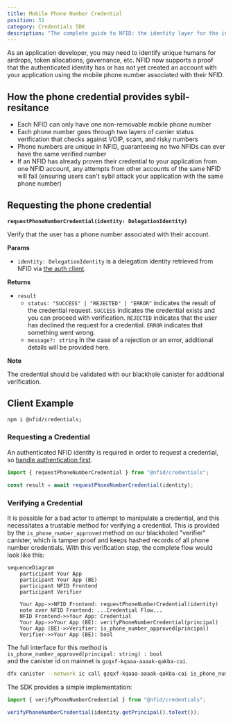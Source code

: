 ```yaml
---
title: Mobile Phone Number Credential
position: 51
category: Credentials SDK
description: "The complete guide to NFID: the identity layer for the internet."
---
```


As an application developer, you may need to identify unique humans for airdrops, token allocations, governance, etc. NFID now supports a proof that the authenticated identity has or has not yet created an account with your application using the mobile phone number associated with their NFID.

## How the phone credential provides sybil-resitance

-   Each NFID can only have one non-removable mobile phone number
-   Each phone number goes through two layers of carrier status verification that checks against VOIP, scam, and risky numbers
-   Phone numbers are unique in NFID, guaranteeing no two NFIDs can ever have the same verified number
-   If an NFID has already proven their credential to your application from one NFID account, any attempts from other accounts of the same NFID will fail (ensuring users can't sybil attack your application with the same phone number)

## Requesting the phone credential

**`requestPhoneNumberCredential(identity: DelegationIdentity)`**

Verify that the user has a phone number associated with their account.

**Params**

-   `identity: DelegationIdentity` is a delegation identity retrieved from NFID via [the auth client](basic-installation).

**Returns**

-   `result`
    -   `status: "SUCCESS" | "REJECTED" | "ERROR"` indicates the result of the credential request. `SUCCESS` indicates the credential exists and you can proceed with verification. `REJECTED` indicates that the user has declined the request for a credential. `ERROR` indicates that something went wrong.
    -   `message?: string` In the case of a rejection or an error, additional details will be provided here.

**Note**

The credential should be validated with our blackhole canister for additional verification.

## Client Example

```sh
npm i @nfid/credentials;
```

### Requesting a Credential

An authenticated NFID identity is required in order to request a credential, so [handle authentication first](basic-installation).

```typescript
import { requestPhoneNumberCredential } from "@nfid/credentials";

const result = await requestPhoneNumberCredential(identity);
```

### Verifying a Credential

It is possible for a bad actor to attempt to manipulate a credential, and this necessitates a trustable method for verifying a credential. This is provided by the `is_phone_number_approved` method on our blackholed "verifier" canister, which is tamper proof and keeps hashed records of all phone number credentials. With this verification step, the complete flow would look like this:

```mermaid
sequenceDiagram
    participant Your App
    participant Your App (BE)
    participant NFID Frontend
    participant Verifier

    Your App->>NFID Frontend: requestPhoneNumberCredential(identity)
    note over NFID Frontend: ...Credential Flow...
    NFID Frontend->>Your App: Credential
    Your App->>Your App (BE): verifyPhoneNumberCredential(principal)
    Your App (BE)->>Verifier: is_phone_number_approved(principal)
    Verifier->>Your App (BE): bool
```

The full interface for this method is </br>
`is_phone_number_approved(principal: string) : bool`</br>
and the canister id on mainnet is `gzqxf-kqaaa-aaaak-qakba-cai`.

```sh
dfx canister --network ic call gzqxf-kqaaa-aaaak-qakba-cai is_phone_number_approved '("principal-as-string", "phone-number-hash")'
```

The SDK provides a simple implementation:

```typescript
import { verifyPhoneNumberCredential } from "@nfid/credentials";

verifyPhoneNumberCredential(identity.getPrincipal().toText());
```
